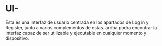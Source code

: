 # UI-
Esta es una interfaz de usuario centrada en los apartados de Log in y Register, junto a varios complementos de estas. arriba podra encontrar la interfaz capaz de ser utilizable y ejecutable en cualquier momento y dispositivo.
